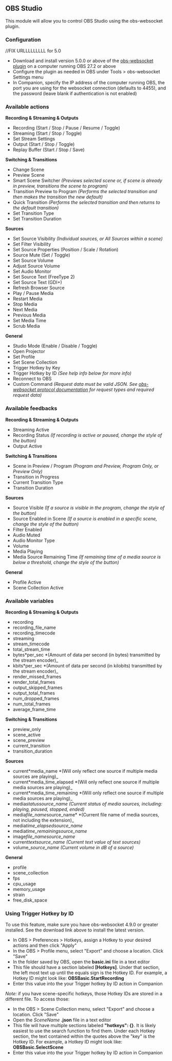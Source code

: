## OBS Studio

This module will allow you to control OBS Studio using the obs-websocket plugin.

### Configuration

//FIX URLLLLLLLLL for 5.0

- Download and install version 5.0.0 or above of the [obs-websocket plugin](https://github.com/obsproject/obs-websocket/releases/tag/4.9.1) on a computer running OBS 27.2 or above
- Configure the plugin as needed in OBS under Tools > obs-websocket Settings menu
- In Companion, specify the IP address of the computer running OBS, the port you are using for the websocket connection (defaults to 4455), and the password (leave blank if authentication is not enabled)

### Available actions

**Recording & Streaming & Outputs**

- Recording (Start / Stop / Pause / Resume / Toggle)
- Streaming (Start / Stop / Toggle)
- Set Stream Settings
- Output (Start / Stop / Toggle)
- Replay Buffer (Start / Stop / Save)

**Switching & Transitions**

- Change Scene
- Preview Scene
- Smart Scene Switcher _(Previews selected scene or, if scene is already in preview, transitions the scene to program)_
- Transition Preview to Program _(Performs the selected transition and then makes the transition the new default)_
- Quick Transition _(Performs the selected transition and then returns to the default transition)_
- Set Transition Type
- Set Transition Duration

**Sources**

- Set Source Visibility _(Individual sources, or All Sources within a scene)_
- Set Filter Visibility
- Set Source Properties (Position / Scale / Rotation)
- Source Mute (Set / Toggle)
- Set Source Volume
- Adjust Source Volume
- Set Audio Monitor
- Set Source Text (FreeType 2)
- Set Source Text (GDI+)
- Refresh Browser Source
- Play / Pause Media
- Restart Media
- Stop Media
- Next Media
- Previous Media
- Set Media Time
- Scrub Media

**General**

- Studio Mode (Enable / Disable / Toggle)
- Open Projector
- Set Profile
- Set Scene Collection
- Trigger Hotkey by Key
- Trigger Hotkey by ID _(See help info below for more info)_
- Reconnect to OBS
- Custom Command _(Request data must be valid JSON. See [obs-websocket protocol documentation](https://github.com/obsproject/obs-websocket/blob/4.x-current/docs/generated/protocol.md) for request types and required request data)_

### Available feedbacks

**Recording & Streaming & Outputs**

- Streaming Active
- Recording Status _(If recording is active or paused, change the style of the button)_
- Output Active

**Switching & Transitions**

- Scene in Preview / Program _(Program and Preview, Program Only, or Preview Only)_
- Transition in Progress
- Current Transition Type
- Transition Duration

**Sources**

- Source Visible _(If a source is visible in the program, change the style of the button)_
- Source Enabled in Scene _(If a source is enabled in a specific scene, change the style of the button)_
- Filter Enabled
- Audio Muted
- Audio Monitor Type
- Volume
- Media Playing
- Media Source Remaining Time _(If remaining time of a media source is below a threshold, change the style of the button)_

**General**

- Profile Active
- Scene Collection Active

### Available variables

**Recording & Streaming & Outputs**

- recording
- recording_file_name
- recording_timecode
- streaming
- stream_timecode
- total_stream_time
- bytes*per_sec *(Amount of data per second (in bytes) transmitted by the stream encoder)\_
- kbits*per_sec *(Amount of data per second (in kilobits) transmitted by the stream encoder)\_
- render_missed_frames
- render_total_frames
- output_skipped_frames
- output_total_frames
- num_dropped_frames
- num_total_frames
- average_frame_time

**Switching & Transitions**

- preview_only
- scene_active
- scene_preview
- current_transition
- transition_duration

**Sources**

- current*media_name *(Will only reflect one source if multiple media sources are playing)\_
- current*media_time_elapsed *(Will only reflect one source if multiple media sources are playing)\_
- current*media_time_remaining *(Will only reflect one source if multiple media sources are playing)\_
- media*status*_source_name_ _(Current status of media sources, including: playing, paused, stopped, ended)_
- media*file_name*source_name\* \*(Current file name of media sources, not including the extension)\_
- media*time_elapsed*_source_name_
- media*time_remaining*_source_name_
- image*file_name*_source_name_
- current*text*_source_name_ _(Current text value of text sources)_
- volume\__source_name_ _(Current volume in dB of a source)_

**General**

- profile
- scene_collection
- fps
- cpu_usage
- memory_usage
- strain
- free_disk_space

### Using Trigger Hotkey by ID

To use this feature, make sure you have obs-websocket 4.9.0 or greater installed. See the download link above to install the latest version.

- In OBS > Preferences > Hotkeys, assign a Hotkey to your desired actions and then click "Apply"
- In the OBS > Profile menu, select "Export" and choose a location. Click "Save"
- In the folder saved by OBS, open the **basic.ini** file in a text editor
- This file should have a section labeled **[Hotkeys]**. Under that section, the left most text up until the equals sign is the Hotkey ID. For example, a Hotkey ID might look like: **OBSBasic.StartRecording**
- Enter this value into the your Trigger hotkey by ID action in Companion

_Note:_ if you have scene-specific hotkeys, those Hotkey IDs are stored in a different file. To access those:

- In the OBS > Scene Collection menu, select "Export" and choose a location. Click "Save"
- Open the _SceneName_ **.json** file in a text editor
- This file will have multiple sections labeled **"hotkeys": {}**. It is likely easiest to use the search function to find them. Under each Hotkey section, the text contained within the quotes above the "key" is the Hotkey ID. For example, a Hotkey ID might look like: **OBSBasic.SelectScene**
- Enter this value into the your Trigger hotkey by ID action in Companion
